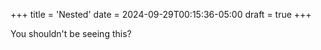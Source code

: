 +++
title = 'Nested'
date = 2024-09-29T00:15:36-05:00
draft = true
+++

You shouldn't be seeing this?